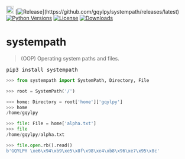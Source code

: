 [<img alt="LOGO" src="http://www.gqylpy.com/static/img/favicon.ico" height="21" width="21"/>](http://www.gqylpy.com)
[![Release](https://img.shields.io/github/release/gqylpy/systempath.svg?style=flat-square")](https://github.com/gqylpy/systempath/releases/latest)
[![Python Versions](https://img.shields.io/pypi/pyversions/systempath)](https://pypi.org/project/systempath)
[![License](https://img.shields.io/pypi/l/systempath)](https://github.com/gqylpy/systempath/blob/master/LICENSE)
[![Downloads](https://pepy.tech/badge/systempath/month)](https://pepy.tech/project/systempath)

# systempath

> (OOP) Operating system paths and files.  

<kbd>pip3 install systempath</kbd>

```python
>>> from systempath import SystemPath, Directory, File

>>> root = SystemPath('/')

>>> home: Directory = root['home']['gqylpy']
>>> home
/home/gqylpy

>>> file: File = home['alpha.txt']
>>> file
/home/gqylpy/alpha.txt

>>> file.open.rb().read()
b'GQYLPY \xe6\x94\xb9\xe5\x8f\x98\xe4\xb8\x96\xe7\x95\x8c'
```

